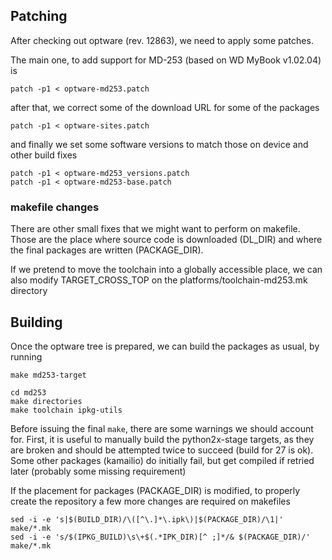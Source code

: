
## Patching

After checking out optware (rev. 12863), we need to apply some patches.

The main one, to add support for MD-253 (based on WD MyBook v1.02.04) is

    patch -p1 < optware-md253.patch

after that, we correct some of the download URL for some of the packages

    patch -p1 < optware-sites.patch

and finally we set some software versions to match those on device and other build fixes

    patch -p1 < optware-md253_versions.patch
    patch -p1 < optware-md253-base.patch

### makefile changes

There are other small fixes that we might want to perform on makefile. Those are the place where source code is downloaded (DL_DIR) and where the final packages are written (PACKAGE_DIR).


If we pretend to move the toolchain into a globally accessible place, we can also modify TARGET_CROSS_TOP on the platforms/toolchain-md253.mk directory

## Building

Once the optware tree is prepared, we can build the packages as usual, by running

    make md253-target
    
    cd md253
    make directories
    make toolchain ipkg-utils

Before issuing the final `make`, there are some warnings we should account for. First, it is useful to manually build the python2x-stage targets, as they are broken and should be attempted twice to succeed (build for 27 is ok). 
Some other packages (kamailio) do initially fail, but get compiled if retried later (probably some missing requirement)

If the placement for packages (PACKAGE_DIR) is modified, to properly create the repository a few more changes are required on makefiles

    sed -i -e 's|$(BUILD_DIR)/\([^\.]*\.ipk\)|$(PACKAGE_DIR)/\1|' make/*.mk
    sed -i -e 's/$(IPKG_BUILD)\s\+$(.*IPK_DIR)[^ ;]*/& $(PACKAGE_DIR)/' make/*.mk

